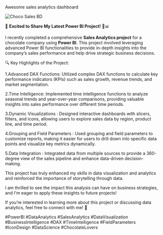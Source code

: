 Awesome sales analytics dashboard

![Choco Sales BD](https://github.com/user-attachments/assets/67d3026b-6f5b-4ae1-956c-cc8e8aa69098)

🚀 **Excited to Share My Latest Power BI Project!** 🍫📊

I recently completed a comprehensive **Sales Analytics project** for a chocolate company using **Power BI**. This project involved leveraging advanced Power BI functionalities to provide in-depth insights into the company’s sales performance and help drive strategic business decisions.

🔍 Key Highlights of the Project:

1.Advanced DAX Functions: Utilized complex DAX functions to calculate key performance indicators (KPIs) such as sales growth, revenue trends, and market segmentation.

2.Time Intelligence: Implemented time intelligence functions to analyze seasonal trends and year-over-year comparisons, providing valuable insights into sales performance over different time periods.

3.Dynamic Visualizations : Designed interactive dashboards with slicers, filters, and icons, allowing users to explore sales data by region, product line, and time period.

4.Grouping and Field Parameters : Used grouping and field parameters to customize reports, making it easier for users to drill down into specific data points and visualize key metrics dynamically.

5.Data Integration : Integrated data from multiple sources to provide a 360-degree view of the sales pipeline and enhance data-driven decision-making.

This project has truly enhanced my skills in data visualization and analytics and reinforced the importance of storytelling through data.

I am thrilled to see the impact this analysis can have on business strategies, and I'm eager to apply these insights to future projects!

If you’re interested in learning more about this project or discussing data analytics, feel free to connect with me! 🤝

#PowerBI #DataAnalytics #SalesAnalytics #DataVisualization #BusinessIntelligence #DAX #TimeIntelligence #FieldParameters #IconDesign #DataScience #ChocolateLovers

